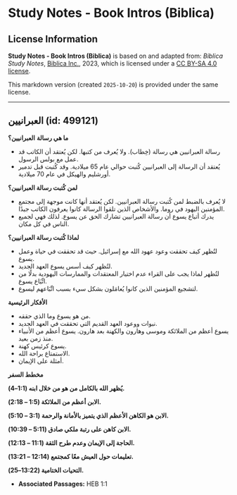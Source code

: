 # Study Notes - Book Intros (Biblica)

## License Information

**Study Notes - Book Intros (Biblica)** is based on and adapted from: _Biblica Study Notes_, [Biblica Inc.](https://www.biblica.com/), 2023, which is licensed under a [CC BY-SA 4.0 license](https://creativecommons.org/licenses/by-sa/4.0/legalcode.en).

This markdown version (created `2025-10-20`) is provided under the same license.



--------------------------------

## العبرانيين (id: 499121)

**ما هي رسالة** **العبرانيين؟**

* رسالة العبرانيين هي رسالة (خِطاب). ولا يُعرف من كتبها. لكن يُعتقد أن الكاتب قد عمل مع بولس الرسول.
* يُعتقد أن الرسالة إلى العبرانيين كُتبت حوالي عام 65 ميلادية. وقد كُتبت قبل تدمير أورشليم والهيكل في عام 70 ميلادية.

**لمن كُتبت رسالة العبرانيين؟**

* لا يُعرف بالضبط لمن كُتبت رسالة العبرانيين. لكن يُعتقد أنها كانت موجهة إلى مجتمع المؤمنين اليهود في روما. والأشخاص الذين تلقوا الرسالة كانوا يعرفون الكاتب جيدًا.
* يدرك أتباع يسوع أن رسالة العبرانيين تشارك الحق عن يسوع. لذلك فهي لجميع الناس في كل مكان.

**لماذا كُتبت رسالة العبرانيين؟**

* لتُظهر كيف تحققت وعود عهود الله مع إسرائيل. حيث قد تحققت في حياة وعمل يسوع.
* لتُظهر كيف أسس يسوع العهد الجديد.
* لتُظهر لماذا يجب على القراء عدم اختيار المعتقدات والممارسات اليهودية بدلًا من اتِّبَاع يسوع.
* لتشجيع المؤمنين الذين كانوا يُعامَلون بشكل سيء بسبب اتِّبَاعهم ليسوع.

**الأفكار الرئيسية**

* من هو يسوع وما الذي حققه.
* نبوات ووعود العهد القديم التي تحققت في العهد الجديد.
* يسوع أعظم من الملائكة وموسى وهارون والكهنة بعد هارون. يسوع أعظم من الأنبياء منذ زمن بعيد.
* يسوع كرئيس كهنة.
* الاستمتاع براحة الله.
* أمثلة على الإيمان.

**مخطط السفر**

**يُظهر الله بالكامل من هو من خلال ابنه (1:1–4\).**

**الابن أعظم من الملائكة (1:5 – 2:18\).**

**الابن هو الكاهن الأعظم الذي يتميز بالأمانة والرحمة (3:1 – 5:10\).**

**الابن كاهن على رتبة ملكي صادق (5:11 – 10:39\).**

**الحاجة إلى الإيمان وعدم طرح الثقة (11:1 – 12:13\).**

**تعليمات حول العيش معًا كمجتمع (12:14 – 13:21\).**

**التحيات الختامية (13:22–25\).**

* **Associated Passages:** HEB 1:1


